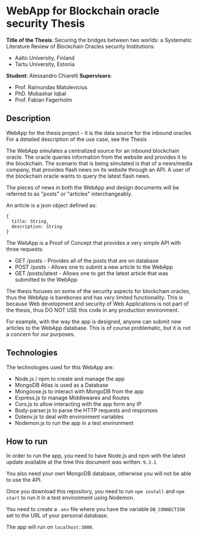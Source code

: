 # WebApp for Blockchain oracle security Thesis

**Title of the Thesis**: Securing the bridges between two worlds: a Systematic Literature Review of Blockchain Oracles security
Institutions:
- Aalto University, Finland
- Tartu University, Estonia

**Student**: Alessandro Chiarelli
**Supervisors**:
- Prof. Raimundas Matulevicius
- PhD. Mubashar Iqbal
- Prof. Fabian Fagerholm

## Description
WebApp for the thesis project - it is the data source for the inbound oracles
For a detailed description of the use case, see the Thesis

The WebApp simulates a centralized source for an inbound blockchain oracle.
The oracle queries information from the website and provides it to the blockchain.
The scenario that is being simulated is that of a news/media company, that provides
flash news on its website through an API. A user of the blockchain oracle wants
to query the latest flash news.

The pieces of news in both the WebApp and design documents will be referred to as
"posts" or "articles" interchangeably.

An article is a json object defined as:
```
{
  title: String,
  description: String
}
```

The WebApp is a Proof of Concept that provides a very simple API with three requests:
- GET /posts - Provides all of the posts that are on database
- POST /posts - Allows one to submit a new article to the WebApp
- GET /posts/latest - Allows one to get the latest article that was submitted to the WebApp

The thesis focuses on some of the security aspects for blockchain oracles, thus the WebApp
is barebones and has very limited functionality. This is because Web development and 
security of Web Applications is not part of the thesis, thus DO NOT USE this code in any
production environment.

For example, with the way the app is designed, anyone can submit new articles to the 
WebApp database. This is of course problematic, but it is not a concern for our 
purposes.

## Technologies

The technologies used for this WebApp are:
- Node.js / npm to create and manage the app
- MongoDB Atlas is used as a Database
- Mongoose.js to interact with MongoDB from the app
- Express.js to manage Middlewares and Routes
- Cors.js to allow interacting with the app form any IP
- Body-parser.js to parse the HTTP requests and responses
- Dotenv.js to deal with environment variables
- Nodemon.js to run the app in a test environment

## How to run

In order to run the app, you need to have Node.js and npm with the latest update available
at the time this document was written: `9.3.1`

You also need your own MongoDB database, otherwise you will not be able to use the API.

Once you download this repository, you need to run `npm install` and `npm start` to run it
in a test environment using Nodemon.

You need to create a `.env` file where you have the variable `DB_CONNECTION` set to the 
URL of your personal database.

The app will run on `localhost:3000`.
